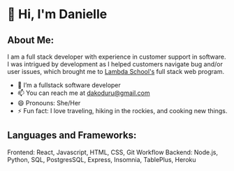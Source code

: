 # 👋 Hi, I'm Danielle

## About Me:
I am a full stack developer with experience in customer support in software. I was intrigued by development as I helped customers navigate bug and/or user issues, which brought me to [Lambda School's](https://lambdaschool.com) full stack web program. 

* 🌱 I’m a fullstack software developer
* 📫 You can reach me at dakoduru@gmail.com
* 😄 Pronouns: She/Her
* ⚡ Fun fact: I love traveling, hiking in the rockies, and cooking new things. 

## Languages and Frameworks:
Frontend: React, Javascript, HTML, CSS, Git Workflow
Backend: Node.js, Python, SQL, PostgresSQL, Express, Insomnia, TablePlus, Heroku

<!--
**DanielleKoduru/DanielleKoduru** is a ✨ _special_ ✨ repository because its `README.md` (this file) appears on your GitHub profile.

Here are some ideas to get you started:

- 🔭 I’m currently working on ...
- 🌱 I’m currently learning ...
- 👯 I’m looking to collaborate on ...
- 🤔 I’m looking for help with ...
- 💬 Ask me about ...
- 📫 How to reach me: ...
- 😄 Pronouns: ...
- ⚡ Fun fact: ...
-->
